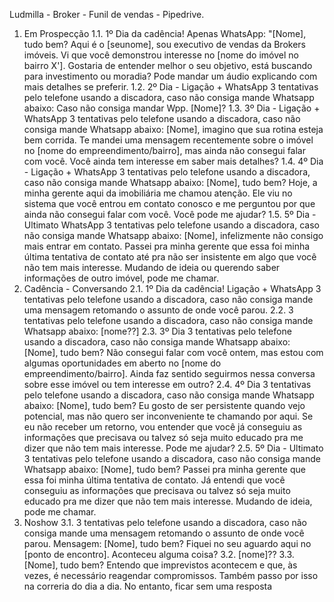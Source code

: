 Ludmilla - Broker - Funil de vendas - Pipedrive.
1. Em Prospecção
1.1. 1º Dia da cadência! Apenas WhatsApp: "[Nome], tudo bem? Aqui é o [seunome], sou executivo
de vendas da Brokers imóveis. Vi que você demonstrou interesse no [nome do imóvel no bairro X'].
Gostaria de entender melhor o seu objetivo, está buscando para investimento ou moradia? Pode
mandar um áudio explicando com mais detalhes se preferir.
1.2. 2º Dia - Ligação + WhatsApp 3 tentativas pelo telefone usando a discadora, caso não consiga
mande Whatsapp abaixo: Caso não consiga mandar Wpp. [Nome]?
1.3. 3º Dia - Ligação + WhatsApp 3 tentativas pelo telefone usando a discadora, caso não consiga
mande Whatsapp abaixo: [Nome], imagino que sua rotina esteja bem corrida. Te mandei uma
mensagem recentemente sobre o imóvel no [nome do empreendimento/bairro], mas ainda não
consegui falar com você. Você ainda tem interesse em saber mais detalhes?
1.4. 4º Dia - Ligação + WhatsApp 3 tentativas pelo telefone usando a discadora, caso não consiga
mande Whatsapp abaixo: [Nome], tudo bem? Hoje, a minha gerente aqui da imobiliária me chamou
atenção. Ele viu no sistema que você entrou em contato conosco e me perguntou por que ainda não
consegui falar com você. Você pode me ajudar?
1.5. 5º Dia - Ultimato WhatsApp 3 tentativas pelo telefone usando a discadora, caso não consiga
mande Whatsapp abaixo: [Nome], infelizmente não consigo mais entrar em contato. Passei pra minha
gerente que essa foi minha última tentativa de contato até pra não ser insistente em algo que você
não tem mais interesse. Mudando de ideia ou querendo saber informações de outro imóvel, pode me
chamar.
2. Cadência - Conversando
2.1. 1º Dia da cadência! Ligação + WhatsApp 3 tentativas pelo telefone usando a discadora, caso não
consiga mande uma mensagem retomando o assunto de onde você parou.
2.2. 3 tentativas pelo telefone usando a discadora, caso não consiga mande Whatsapp abaixo:
[nome??]
2.3. 3º Dia 3 tentativas pelo telefone usando a discadora, caso não consiga mande Whatsapp abaixo:
[Nome], tudo bem? Não consegui falar com você ontem, mas estou com algumas oportunidades em
aberto no [nome do empreendimento/bairro]. Ainda faz sentido seguirmos nessa conversa sobre esse
imóvel ou tem interesse em outro?
2.4. 4º Dia 3 tentativas pelo telefone usando a discadora, caso não consiga mande Whatsapp abaixo:
[Nome], tudo bem? Eu gosto de ser persistente quando vejo potencial, mas não quero ser
inconveniente te chamando por aqui. Se eu não receber um retorno, vou entender que você já
conseguiu as informações que precisava ou talvez só seja muito educado pra me dizer que não tem
mais interesse. Pode me ajudar?
2.5. 5º Dia - Ultimato 3 tentativas pelo telefone usando a discadora, caso não consiga mande
Whatsapp abaixo: [Nome], tudo bem? Passei pra minha gerente que essa foi minha última tentativa
de contato. Já entendi que você conseguiu as informações que precisava ou talvez só seja muito
educado pra me dizer que não tem mais interesse. Mudando de ideia, pode me chamar.
3. Noshow
3.1. 3 tentativas pelo telefone usando a discadora, caso não consiga mande uma mensagem
retomando o assunto de onde você parou. Mensagem: [Nome], tudo bem? Fiquei no seu aguardo
aqui no [ponto de encontro]. Aconteceu alguma coisa?
3.2. [nome]??
3.3. [Nome], tudo bem? Entendo que imprevistos acontecem e que, às vezes, é necessário reagendar
compromissos. Também passo por isso na correria do dia a dia. No entanto, ficar sem uma resposta